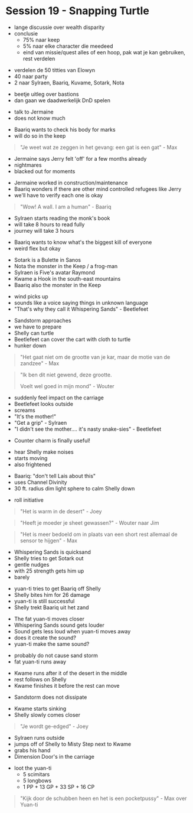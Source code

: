 # Session 19 - Snapping Turtle

- lange discussie over wealth disparity
- conclusie
    - 75% naar keep
    - 5% naar elke character die meedeed
    - eind van missie/quest alles of een hoop, pak wat je kan gebruiken, rest verdelen

+ verdelen de 50 titties van Elowyn
+ 40 naar party
+ 2 naar Sylraen, Baariq, Kuvame, Sotark, Nota

- beetje uitleg over bastions
- dan gaan we daadwerkelijk DnD spelen

+ talk to Jermaine
+ does not know much

- Baariq wants to check his body for marks
- will do so in the keep

> "Je weet wat ze zeggen in het gevang: een gat is een gat" - Max

- Jermaine says Jerry felt 'off' for a few months already
- nightmares
- blacked out for moments

+ Jermaine worked in construction/maintenance
+ Baariq wonders if there are other mind controlled refugees like Jerry
+ we'll have to verify each one is okay

> "Wow! A wall. I am a human" - Baariq

- Sylraen starts reading the monk's book
- will take 8 hours to read fully
- journey will take 3 hours

+ Baariq wants to know what's the biggest kill of everyone
+ weird flex but okay

- Sotark is a Bulette in Sanos
- Nota the monster in the Keep / a frog-man
- Sylraen is Five's avatar Raymond
- Kwame a Hook in the south-east mountains
- Baariq also the monster in the Keep

+ wind picks up
+ sounds like a voice saying things in unknown language
+ "That's why they call it Whispering Sands" - Beetlefeet

- Sandstorm approaches
- we have to prepare
- Shelly can turtle
- Beetlefeet can cover the cart with cloth to turtle
- hunker down

> "Het gaat niet om de grootte van je kar, maar de motie van de zandzee" - Max

> "Ik ben dit niet gewend, deze grootte.
>
> Voelt wel goed in mijn mond" - Wouter

- suddenly feel impact on the carriage
- Beetlefeet looks outside
- screams
- "It's the mother!"
- "Get a grip" - Sylraen
- "I didn't see the mother.... it's nasty snake-sies" - Beetlefeet

+ Counter charm is finally useful!

- hear Shelly make noises
- starts moving
- also frightened

+ Baariq: "don't tell Lais about this"
+ uses Channel Divinity
+ 30 ft. radius dim light sphere to calm Shelly down

- roll initiative

> "Het is warm in de desert" - Joey

> "Heeft je moeder je sheet gewassen?" - Wouter naar Jim

> "Het is meer bedoeld om in plaats van een short rest allemaal de sensor te hijgen" - Max

- Whispering Sands is quicksand
- Shelly tries to get Sotark out
- gentle nudges
- with 25 strength gets him up
- barely

+ yuan-ti tries to get Baariq off Shelly
+ Shelly bites him for 26 damage
+ yuan-ti is still successful
+ Shelly trekt Baariq uit het zand

- The fat yuan-ti moves closer
- Whispering Sands sound gets louder
- Sound gets less loud when yuan-ti moves away
- does it create the sound?
- yuan-ti make the same sound?

+ probably do not cause sand storm
+ fat yuan-ti runs away

- Kwame runs after it of the desert in the middle
- rest follows on Shelly
- Kwame finishes it before the rest can move

+ Sandstorm does not dissipate

- Kwame starts sinking
- Shelly slowly comes closer

> "Je wordt ge-edged" - Joey

- Sylraen runs outside
- jumps off of Shelly to Misty Step next to Kwame
- grabs his hand
- Dimension Door's in the carriage

+ loot the yuan-ti
    - 5 scimitars
    - 5 longbows
    - 1 PP + 13 GP + 33 SP + 16 CP

> "Kijk door de schubben heen en het is een pocketpussy" - Max over Yuan-ti

